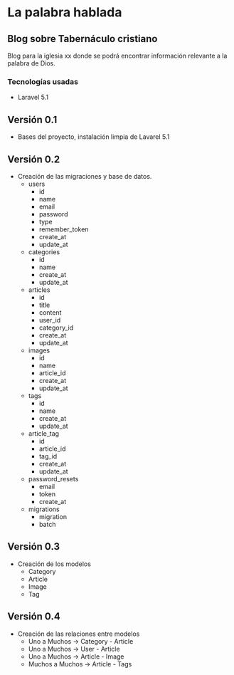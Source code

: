 # La palabra hablada
## Blog sobre Tabernáculo cristiano

Blog para la iglesia xx donde se podrá encontrar información relevante a la palabra de Dios.

### Tecnologías usadas

* Laravel 5.1

## Versión 0.1

* Bases del proyecto, instalación limpia de Lavarel 5.1

## Versión 0.2

* Creación de las migraciones y base de datos.
  * users
    * id
    * name
    * email
    * password
    * type
    * remember_token
    * create_at
    * update_at
  * categories
    * id
    * name
    * create_at
    * update_at
  * articles
    * id
    * title
    * content
    * user_id
    * category_id
    * create_at
    * update_at
  * images
    * id
    * name
    * article_id
    * create_at
    * update_at
  * tags
    * id
    * name
    * create_at
    * update_at
  * article_tag
    * id
    * article_id
    * tag_id
    * create_at
    * update_at
  * password_resets
    * email
    * token
    * create_at
  * migrations
    * migration
    * batch

## Versión 0.3

* Creación de los modelos
  * Category
  * Article
  * Image
  * Tag

## Versión 0.4

* Creación de las relaciones entre modelos
  * Uno a Muchos -> Category - Article
  * Uno a Muchos -> User - Article
  * Uno a Muchos -> Article - Image
  * Muchos a Muchos -> Article - Tags

